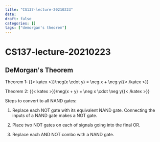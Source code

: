 ```yaml
---
title: "CS137-lecture-20210223"
date:
draft: false
categories: []
tags: ["demorgan's theorem"]
---
```


# CS137-lecture-20210223

## DeMorgan's Theorem

Theorem 1: {{< katex >}}\neg(x \cdot y) = \neg x + \neg y{{< /katex >}}

Theorem 2: {{< katex >}}\neg(x + y) = \neg x  \cdot \neg y{{< /katex >}}

Steps to convert to all NAND gates:

1. Replace each NOT gate with its equivalent NAND gate.
Connecting the inputs of a NAND gate makes a NOT gate.

2. Place two NOT gates on each of signals going into the final OR.

3. Replace each AND NOT combo with a NAND gate.


